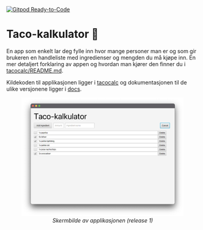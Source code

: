 [![Gitpod Ready-to-Code](https://img.shields.io/badge/Gitpod-Ready--to--Code-blue?logo=gitpod)](https://gitpod.stud.ntnu.no/#https://gitlab.stud.idi.ntnu.no/it1901/groups-2022/gr2202/gr2202)

# Taco-kalkulator 🌮
En app som enkelt lar deg fylle inn hvor mange personer man er og som gir brukeren en handleliste med ingredienser og mengden du må kjøpe inn. En mer detaljert forklaring av appen og hvordan man kjører den finner du i [tacocalc/README.md](tacocalc/README.md). 

Kildekoden til applikasjonen ligger i [tacocalc](/tacocalc/) og dokumentasjonen til de ulike versjonene ligger i [docs](/docs/).
<p>
    <figure align="center">
        <img src="docs/release%201/resources/deliverable_1_screenshot.png" alt="Mockup" width="600"/>
        <figcaption><i>Skermbilde av applikasjonen (release 1)</i></figcaption>
    </figure>
</p>